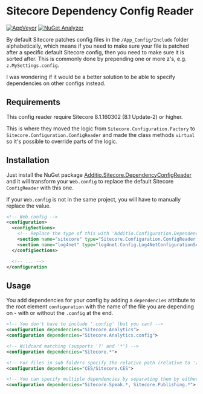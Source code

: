 # Sitecore Dependency Config Reader
[![AppVeyor](https://ci.appveyor.com/api/projects/status/c5mlwb1s0uqs3dtu/branch/master?svg=true)](https://ci.appveyor.com/project/Krusen/additio-sitecore-dependencyconfigreader)
[![NuGet Analyzer](https://buildstats.info/nuget/additio.sitecore.dependencyconfigreader?includePreReleases=false)](https://www.nuget.org/packages/Additio.Sitecore.DependencyConfigReader/)

By default Sitecore patches config files in the `/App_Config/Include` folder alphabetically, 
which means if you need to make sure your file is patched after a specific default Sitecore config,
then you need to make sure it is sorted after. This is commonly done by prepending one or more z's, e.g. `z.MySettings.config`.

I was wondering if it would be a better solution to be able to specify dependencies on other configs instead.

## Requirements

This config reader require Sitecore 8.1.160302 (8.1 Update-2) or higher.

This is where they moved the logic from `Sitecore.Configuration.Factory` to `Sitecore.Configuration.ConfigReader` and made
the class methods `virtual` so it's possible to override parts of the logic.

## Installation

Just install the NuGet package [Additio.Sitecore.DependencyConfigReader](https://www.nuget.org/packages/Additio.Sitecore.DependencyConfigReader/)
and it will transform your `Web.config` to replace the default Sitecore `ConfigReader` with this one.

If your `Web.config` is not in the same project, you will have to manually replace the value.

```xml
<!-- Web.config -->
<configuration>
  <configSections>
    <!-- Replace the type of this with 'Additio.Configuration.DependencyConfigReader, Additio.Configuration' -->
    <section name="sitecore" type="Sitecore.Configuration.ConfigReader, Sitecore.Kernel" />
    <section name="log4net" type="log4net.Config.Log4NetConfigurationSectionHandler, Sitecore.Logging" />
  </configSections>

  <!-- ... -->
</configuration
```

## Usage

You add dependencies for your config by adding a `dependencies` attribute to the root element `configuration` with the name
of the file you are depending on - with or without the `.config` at the end.

```xml
<!-- You don't have to include '.config' (but you can) -->
<configuration dependencies="Sitecore.Analytics">
<configuration dependencies="Sitecore.Analytics.config">

<!-- Wildcard matching (supports '?' and '*') -->
<configuration dependencies="Sitecore.*">

<!-- For files in sub folders specify the relative path (relative to '/App_Config/Include') -->
<configuration dependencies="CES/Sitecore.CES">

<!-- You can specify multiple dependencies by separating them by either ',', ';' or '|' -->
<configuration dependencies="Sitecore.Speak.*, Sitecore.Publishing.*">

```